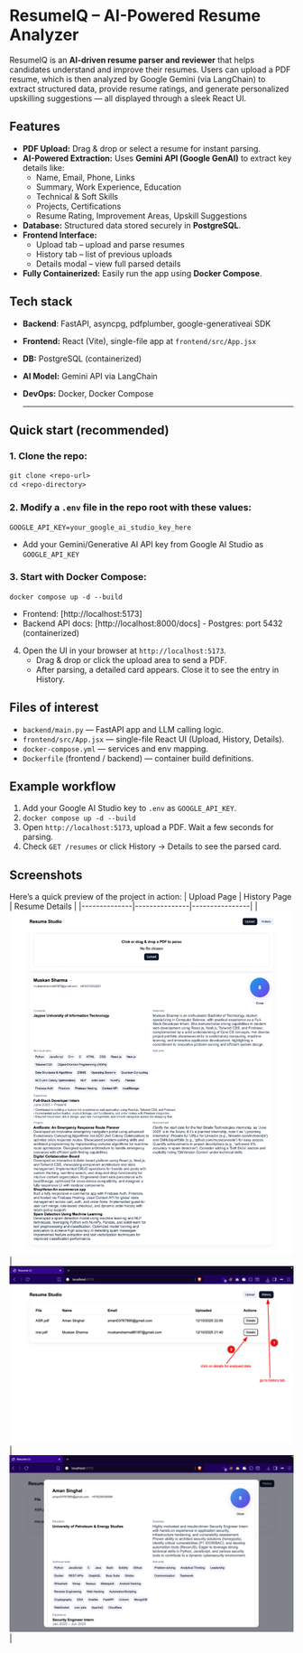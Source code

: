 # ResumeIQ – AI-Powered Resume Analyzer
ResumeIQ is an **AI-driven resume parser and reviewer** that helps candidates understand and improve their resumes.
Users can upload a PDF resume, which is then analyzed by Google Gemini (via LangChain) to extract structured data, provide resume ratings, and generate personalized upskilling suggestions — all displayed through a sleek React UI.

## Features
* **PDF Upload:** Drag & drop or select a resume for instant parsing.
* **AI-Powered Extraction:** Uses **Gemini API (Google GenAI)** to extract key details like:
  - Name, Email, Phone, Links
  - Summary, Work Experience, Education
  - Technical & Soft Skills
  - Projects, Certifications
  - Resume Rating, Improvement Areas, Upskill Suggestions
* **Database:** Structured data stored securely in **PostgreSQL**.
* **Frontend Interface:** 
  - Upload tab – upload and parse resumes  
  - History tab – list of previous uploads  
  - Details modal – view full parsed details
 * **Fully Containerized:** Easily run the app using **Docker Compose**.

## Tech stack
* **Backend**: FastAPI, asyncpg, pdfplumber, google-generativeai SDK
* **Frontend:** React (Vite), single-file app at `frontend/src/App.jsx`
* **DB:** PostgreSQL (containerized)
* **AI Model:** Gemini API via LangChain  
* **DevOps:** Docker, Docker Compose

  ---

## Quick start (recommended)
### 1. Clone the repo:
   ```
   git clone <repo-url>
   cd <repo-directory>
   ```

### 2. Modify a `.env` file in the repo root with these values:

   ```
   GOOGLE_API_KEY=your_google_ai_studio_key_here
   ```

   * Add your Gemini/Generative AI API key from Google AI Studio as `GOOGLE_API_KEY`

### 3. Start with Docker Compose:
   ```
   docker compose up -d --build
   ```

   - Frontend: [http://localhost:5173]
   - Backend API docs: [http://localhost:8000/docs]
    - Postgres: port 5432 (containerized)

4. Open the UI in your browser at `http://localhost:5173`.
   - Drag & drop or click the upload area to send a PDF.
   - After parsing, a detailed card appears. Close it to see the entry in History.


## Files of interest
* `backend/main.py` — FastAPI app and LLM calling logic.
* `frontend/src/App.jsx` — single-file React UI (Upload, History, Details).
* `docker-compose.yml` — services and env mapping.
* `Dockerfile` (frontend / backend) — container build definitions.


## Example workflow
1. Add your Google AI Studio key to `.env` as `GOOGLE_API_KEY`.
2. `docker compose up -d --build`
3. Open `http://localhost:5173`, upload a PDF. Wait a few seconds for parsing.
4. Check `GET /resumes` or click History → Details to see the parsed card.

## Screenshots
Here’s a quick preview of the project in action:
| Upload Page | History Page | Resume Details |
|--------------|---------------|----------------|
| ![Upload Page](./screenshots/ss1.png) | ![History Page](./screenshots/ss2.png) | ![Details](./screenshots/ss3.png) |
